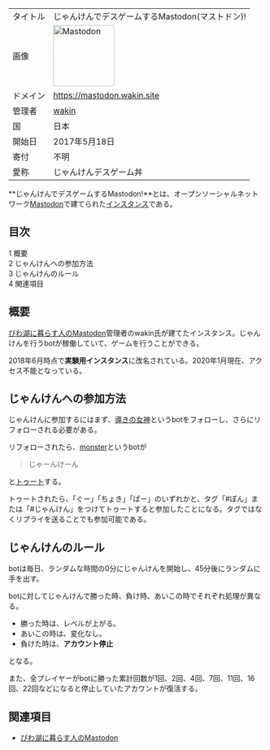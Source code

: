 <div>

|          |                                                                                                                                                                                                                                                                                                        |
|----------|--------------------------------------------------------------------------------------------------------------------------------------------------------------------------------------------------------------------------------------------------------------------------------------------------------|
| タイトル | じゃんけんでデスゲームするMastodon(マストドン)!                                                                                                                                                                                                                                                        |
| 画像     | [<img src="/images/thumb/0/00/Mastodon_logo.png/120px-Mastodon_logo.png" srcset="/images/thumb/0/00/Mastodon_logo.png/180px-Mastodon_logo.png 1.5x, /images/0/00/Mastodon_logo.png 2x" width="120" height="120" alt="Mastodon" />](/%E3%83%95%E3%82%A1%E3%82%A4%E3%83%AB:Mastodon_logo.png "Mastodon") |
| ドメイン | <a href="https://mastodon.wakin.site" rel="nofollow">https://mastodon.wakin.site</a>                                                                                                                                                                                                                   |
| 管理者   | <a href="https://mastodon.wakin.site/@wakin" rel="nofollow">wakin</a>                                                                                                                                                                                                                                  |
| 国       | 日本                                                                                                                                                                                                                                                                                                   |
| 開始日   | 2017年5月18日                                                                                                                                                                                                                                                                                          |
| 寄付     | 不明                                                                                                                                                                                                                                                                                                   |
| 愛称     | じゃんけんデスゲーム丼                                                                                                                                                                                                                                                                                 |

**じゃんけんでデスゲームするMastodon!**とは、オープンソーシャルネットワーク[Mastodon](/Mastodon "Mastodon")で建てられた[インスタンス](/%E3%82%A4%E3%83%B3%E3%82%B9%E3%82%BF%E3%83%B3%E3%82%B9 "インスタンス")である。

<div id="toc">

<div lang="ja" dir="ltr">

## 目次

</div>

-   [1 概要](#.E6.A6.82.E8.A6.81)
-   [2 じゃんけんへの参加方法](#.E3.81.98.E3.82.83.E3.82.93.E3.81.91.E3.82.93.E3.81.B8.E3.81.AE.E5.8F.82.E5.8A.A0.E6.96.B9.E6.B3.95)
-   [3 じゃんけんのルール](#.E3.81.98.E3.82.83.E3.82.93.E3.81.91.E3.82.93.E3.81.AE.E3.83.AB.E3.83.BC.E3.83.AB)
-   [4 関連項目](#.E9.96.A2.E9.80.A3.E9.A0.85.E7.9B.AE)

</div>

## 概要

[びわ湖に暮らす人のMastodon](/%E3%81%B3%E3%82%8F%E6%B9%96%E3%81%AB%E6%9A%AE%E3%82%89%E3%81%99%E4%BA%BA%E3%81%AEMastodon "びわ湖に暮らす人のMastodon")管理者のwakin氏が建てたインスタンス。じゃんけんを行うbotが稼働していて、ゲームを行うことができる。

2018年6月時点で**実験用インスタンス**に改名されている。2020年1月現在、アクセス不能となっている。

## じゃんけんへの参加方法

じゃんけんに参加するにはまず、<a href="https://mastodon.wakin.site/@megami" rel="nofollow">導きの女神</a>というbotをフォローし、さらにリフォローされる必要がある。

リフォローされたら、<a href="https://mastodon.wakin.site/@monster" rel="nofollow">monster</a>というbotが

> じゃーんけーん

と[トゥート](/%E3%83%88%E3%82%A5%E3%83%BC%E3%83%88 "トゥート")する。

トゥートされたら、「ぐー」「ちょき」「ぱー」のいずれかと、タグ「#ぽん」または「#じゃんけん」をつけてトゥートすると参加したことになる。タグではなくリプライを送ることでも参加可能である。

## じゃんけんのルール

botは毎日、ランダムな時間の0分にじゃんけんを開始し、45分後にランダムに手を出す。

botに対してじゃんけんで勝った時、負け時、あいこの時でそれぞれ処理が異なる。

-   勝った時は、レベルが上がる。
-   あいこの時は、変化なし。
-   負けた時は、**アカウント停止**

となる。

また、全プレイヤーがbotに勝った累計回数が1回、2回、4回、7回、11回、16回、22回などになると停止していたアカウントが復活する。

## 関連項目

-   [びわ湖に暮らす人のMastodon](/%E3%81%B3%E3%82%8F%E6%B9%96%E3%81%AB%E6%9A%AE%E3%82%89%E3%81%99%E4%BA%BA%E3%81%AEMastodon "びわ湖に暮らす人のMastodon")

</div>
